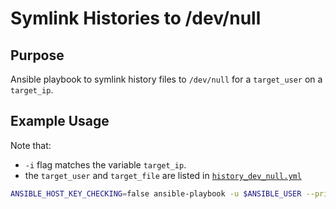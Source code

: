 # Symlink Histories to /dev/null

## Purpose

Ansible playbook to symlink history files to `/dev/null` for a `target_user` on a `target_ip`.

## Example Usage

Note that:

- `-i` flag matches the variable `target_ip`.
- the `target_user` and `target_file` are listed in [`history_dev_null.yml`](history_dev_null.yml)

```bash
ANSIBLE_HOST_KEY_CHECKING=false ansible-playbook -u $ANSIBLE_USER --private-key=$PATH_TO_PRIV_KEY  -i 10.10.10.10, -e 'target_ip=10.10.10.10' history_dev_null.yml
```

